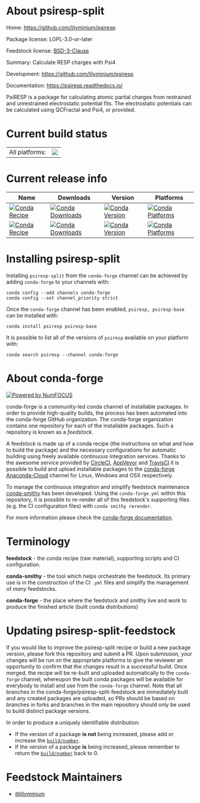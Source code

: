 About psiresp-split
===================

Home: https://github.com/lilyminium/psiresp

Package license: LGPL-3.0-or-later

Feedstock license: [BSD-3-Clause](https://github.com/conda-forge/psiresp-split-feedstock/blob/master/LICENSE.txt)

Summary: Calculate RESP charges with Psi4

Development: https://github.com/lilyminium/psiresp

Documentation: https://psiresp.readthedocs.io/

PsiRESP is a package for calculating atomic partial charges
from restrained and unrestrained electrostatic potential fits.
The electrostatic potentials can be calculated using QCFractal
and Psi4, or provided.


Current build status
====================


<table><tr><td>All platforms:</td>
    <td>
      <a href="https://dev.azure.com/conda-forge/feedstock-builds/_build/latest?definitionId=15109&branchName=master">
        <img src="https://dev.azure.com/conda-forge/feedstock-builds/_apis/build/status/psiresp-split-feedstock?branchName=master">
      </a>
    </td>
  </tr>
</table>

Current release info
====================

| Name | Downloads | Version | Platforms |
| --- | --- | --- | --- |
| [![Conda Recipe](https://img.shields.io/badge/recipe-psiresp-green.svg)](https://anaconda.org/conda-forge/psiresp) | [![Conda Downloads](https://img.shields.io/conda/dn/conda-forge/psiresp.svg)](https://anaconda.org/conda-forge/psiresp) | [![Conda Version](https://img.shields.io/conda/vn/conda-forge/psiresp.svg)](https://anaconda.org/conda-forge/psiresp) | [![Conda Platforms](https://img.shields.io/conda/pn/conda-forge/psiresp.svg)](https://anaconda.org/conda-forge/psiresp) |
| [![Conda Recipe](https://img.shields.io/badge/recipe-psiresp--base-green.svg)](https://anaconda.org/conda-forge/psiresp-base) | [![Conda Downloads](https://img.shields.io/conda/dn/conda-forge/psiresp-base.svg)](https://anaconda.org/conda-forge/psiresp-base) | [![Conda Version](https://img.shields.io/conda/vn/conda-forge/psiresp-base.svg)](https://anaconda.org/conda-forge/psiresp-base) | [![Conda Platforms](https://img.shields.io/conda/pn/conda-forge/psiresp-base.svg)](https://anaconda.org/conda-forge/psiresp-base) |

Installing psiresp-split
========================

Installing `psiresp-split` from the `conda-forge` channel can be achieved by adding `conda-forge` to your channels with:

```
conda config --add channels conda-forge
conda config --set channel_priority strict
```

Once the `conda-forge` channel has been enabled, `psiresp, psiresp-base` can be installed with:

```
conda install psiresp psiresp-base
```

It is possible to list all of the versions of `psiresp` available on your platform with:

```
conda search psiresp --channel conda-forge
```


About conda-forge
=================

[![Powered by
NumFOCUS](https://img.shields.io/badge/powered%20by-NumFOCUS-orange.svg?style=flat&colorA=E1523D&colorB=007D8A)](https://numfocus.org)

conda-forge is a community-led conda channel of installable packages.
In order to provide high-quality builds, the process has been automated into the
conda-forge GitHub organization. The conda-forge organization contains one repository
for each of the installable packages. Such a repository is known as a *feedstock*.

A feedstock is made up of a conda recipe (the instructions on what and how to build
the package) and the necessary configurations for automatic building using freely
available continuous integration services. Thanks to the awesome service provided by
[CircleCI](https://circleci.com/), [AppVeyor](https://www.appveyor.com/)
and [TravisCI](https://travis-ci.com/) it is possible to build and upload installable
packages to the [conda-forge](https://anaconda.org/conda-forge)
[Anaconda-Cloud](https://anaconda.org/) channel for Linux, Windows and OSX respectively.

To manage the continuous integration and simplify feedstock maintenance
[conda-smithy](https://github.com/conda-forge/conda-smithy) has been developed.
Using the ``conda-forge.yml`` within this repository, it is possible to re-render all of
this feedstock's supporting files (e.g. the CI configuration files) with ``conda smithy rerender``.

For more information please check the [conda-forge documentation](https://conda-forge.org/docs/).

Terminology
===========

**feedstock** - the conda recipe (raw material), supporting scripts and CI configuration.

**conda-smithy** - the tool which helps orchestrate the feedstock.
                   Its primary use is in the construction of the CI ``.yml`` files
                   and simplify the management of *many* feedstocks.

**conda-forge** - the place where the feedstock and smithy live and work to
                  produce the finished article (built conda distributions)


Updating psiresp-split-feedstock
================================

If you would like to improve the psiresp-split recipe or build a new
package version, please fork this repository and submit a PR. Upon submission,
your changes will be run on the appropriate platforms to give the reviewer an
opportunity to confirm that the changes result in a successful build. Once
merged, the recipe will be re-built and uploaded automatically to the
`conda-forge` channel, whereupon the built conda packages will be available for
everybody to install and use from the `conda-forge` channel.
Note that all branches in the conda-forge/psiresp-split-feedstock are
immediately built and any created packages are uploaded, so PRs should be based
on branches in forks and branches in the main repository should only be used to
build distinct package versions.

In order to produce a uniquely identifiable distribution:
 * If the version of a package **is not** being increased, please add or increase
   the [``build/number``](https://docs.conda.io/projects/conda-build/en/latest/resources/define-metadata.html#build-number-and-string).
 * If the version of a package **is** being increased, please remember to return
   the [``build/number``](https://docs.conda.io/projects/conda-build/en/latest/resources/define-metadata.html#build-number-and-string)
   back to 0.

Feedstock Maintainers
=====================

* [@lilyminium](https://github.com/lilyminium/)

